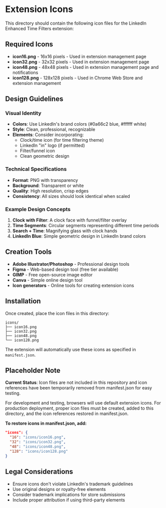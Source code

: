 # Extension Icons

This directory should contain the following icon files for the LinkedIn Enhanced Time Filters extension:

## Required Icons

- **icon16.png** - 16x16 pixels - Used in extension management page
- **icon32.png** - 32x32 pixels - Used in extension management page  
- **icon48.png** - 48x48 pixels - Used in extension management page and notifications
- **icon128.png** - 128x128 pixels - Used in Chrome Web Store and extension management

## Design Guidelines

### Visual Identity
- **Colors**: Use LinkedIn's brand colors (#0a66c2 blue, #ffffff white)
- **Style**: Clean, professional, recognizable
- **Elements**: Consider incorporating:
  - Clock/time icon (for time filtering theme)
  - LinkedIn "in" logo (if permitted)
  - Filter/funnel icon
  - Clean geometric design

### Technical Specifications
- **Format**: PNG with transparency
- **Background**: Transparent or white
- **Quality**: High resolution, crisp edges
- **Consistency**: All sizes should look identical when scaled

### Example Design Concepts

1. **Clock with Filter**: A clock face with funnel/filter overlay
2. **Time Segments**: Circular segments representing different time periods
3. **Search + Time**: Magnifying glass with clock hands
4. **LinkedIn Blue**: Simple geometric design in LinkedIn brand colors

## Creation Tools

- **Adobe Illustrator/Photoshop** - Professional design tools
- **Figma** - Web-based design tool (free tier available)
- **GIMP** - Free open-source image editor
- **Canva** - Simple online design tool
- **Icon generators** - Online tools for creating extension icons

## Installation

Once created, place the icon files in this directory:
```
icons/
├── icon16.png
├── icon32.png
├── icon48.png
└── icon128.png
```

The extension will automatically use these icons as specified in `manifest.json`.

## Placeholder Note

**Current Status**: Icon files are not included in this repository and icon references have been temporarily removed from manifest.json for easy testing.

For development and testing, browsers will use default extension icons. For production deployment, proper icon files must be created, added to this directory, and the icon references restored in manifest.json.

**To restore icons in manifest.json, add:**
```json
"icons": {
  "16": "icons/icon16.png",
  "32": "icons/icon32.png", 
  "48": "icons/icon48.png",
  "128": "icons/icon128.png"
}
```

## Legal Considerations

- Ensure icons don't violate LinkedIn's trademark guidelines
- Use original designs or royalty-free elements
- Consider trademark implications for store submissions
- Include proper attribution if using third-party elements 